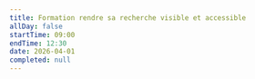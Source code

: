 ```yaml
---
title: Formation rendre sa recherche visible et accessible 
allDay: false
startTime: 09:00
endTime: 12:30
date: 2026-04-01
completed: null
---
```


